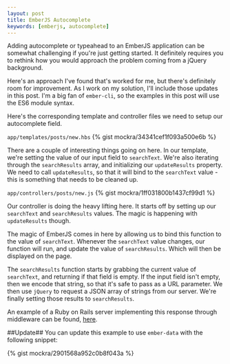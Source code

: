 ```yaml
---
layout: post
title: EmberJS Autocomplete
keywords: [emberjs, autocomplete]
---
```

Adding autocomplete or typeahead to an EmberJS application can be somewhat
challenging if you're just getting started. It definitely requires you to
rethink how you would approach the problem coming from a jQuery background.

Here's an approach I've found that's worked for me, but there's definitely room
for improvement. As I work on my solution, I'll include those updates in this
post. I'm a big fan of `ember-cli`, so the examples in this post will use the
ES6 module syntax.

Here's the corresponding template and controller files we need to setup our
autocomplete field.

`app/templates/posts/new.hbs`
{% gist mockra/34341cef1f093a500e6b %}

There are a couple of interesting things going on here. In our template, we're
setting the value of our input field to `searchText`. We're also iterating
through the `searchResults` array, and initializing our `updateResults`
property. We need to call `updateResults`, so that it will bind to the
`searchText` value - this is something that needs to be cleaned up.

`app/controllers/posts/new.js`
{% gist mockra/1ff031800b1437cf99d1 %}

Our controller is doing the heavy lifting here. It starts off by setting up our
`searchText` and `searchResults` values. The magic is happening with
`updateResults` though.

The magic of EmberJS comes in here by allowing us to bind this function to the
value of `searchText`. Whenever the `searchText` value changes, our function
will run, and update the value of `searchResults`. Which will then be displayed
on the page.

The `searchResults` function starts by grabbing the current value of
`searchText`, and returning if that field is empty. If the input field isn't
empty, then we encode that string, so that it's safe to pass as a URL
parameter. We then use `jQuery` to request a JSON array of strings from our
server. We're finally setting those results to `searchResults`.

An example of a Ruby on Rails server implementing this response through
middleware can be found,
[here](https://github.com/mockra/mtghub/blob/master/app/middleware/search_cards.rb).

##Update##
You can update this example to use `ember-data` with the following snippet:

{% gist mockra/2901568a952c0b8f043a %}

